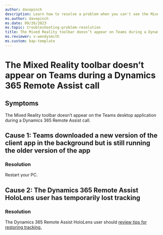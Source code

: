 ```yaml
---
author: davepinch
description: Learn how to resolve a problem when you can't see the Mixed Reality toolbar on the Teams desktop during a Dynamics 365 Remote Assist call
ms.author: davepinch
ms.date: 09/26/2023
ms.topic: troubleshooting-problem-resolution
title: The Mixed Reality toolbar doesn’t appear on Teams during a Dynamics 365 Remote Assist call
ms.reviewer: v-wendysmith
ms.custom: bap-template
---
```


# The Mixed Reality toolbar doesn’t appear on Teams during a Dynamics 365 Remote Assist call

## Symptoms

The Mixed Reality toolbar doesn’t appear on the Teams desktop application during a Dynamics 365 Remote Assist call.

## Cause 1: Teams downloaded a new version of the client app in the background but is still running the older version of the app

### Resolution

Restart your PC.

## Cause 2: The Dynamics 365 Remote Assist HoloLens user has temporarily lost tracking

### Resolution

The Dynamics 365 Remote Assist HoloLens user should [review tips for restoring tracking.](**/*dynamics365/mixed-reality/remote-assist/mobile-app/mobile-tutorial#what-happens-if-the-app-loses-tracking)
